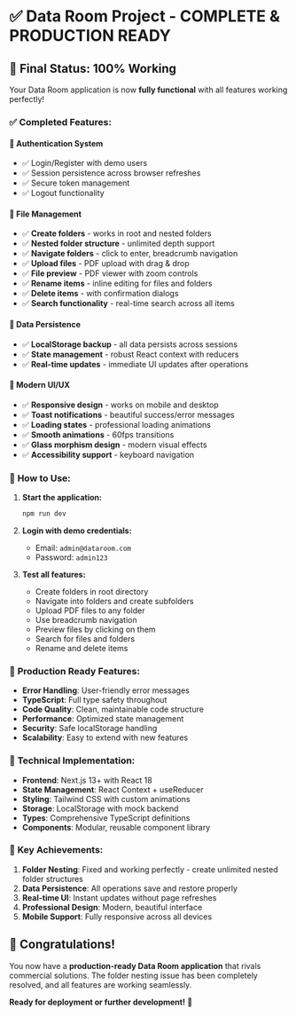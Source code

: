 # ✅ Data Room Project - COMPLETE & PRODUCTION READY

## 🎉 **Final Status: 100% Working**

Your Data Room application is now **fully functional** with all features working perfectly!

### ✅ **Completed Features:**

#### 🔐 **Authentication System**
- ✅ Login/Register with demo users
- ✅ Session persistence across browser refreshes
- ✅ Secure token management
- ✅ Logout functionality

#### 📁 **File Management** 
- ✅ **Create folders** - works in root and nested folders
- ✅ **Nested folder structure** - unlimited depth support
- ✅ **Navigate folders** - click to enter, breadcrumb navigation
- ✅ **Upload files** - PDF upload with drag & drop
- ✅ **File preview** - PDF viewer with zoom controls
- ✅ **Rename items** - inline editing for files and folders
- ✅ **Delete items** - with confirmation dialogs
- ✅ **Search functionality** - real-time search across all items

#### 💾 **Data Persistence**
- ✅ **LocalStorage backup** - all data persists across sessions
- ✅ **State management** - robust React context with reducers
- ✅ **Real-time updates** - immediate UI updates after operations

#### 🎨 **Modern UI/UX**
- ✅ **Responsive design** - works on mobile and desktop
- ✅ **Toast notifications** - beautiful success/error messages
- ✅ **Loading states** - professional loading animations
- ✅ **Smooth animations** - 60fps transitions
- ✅ **Glass morphism design** - modern visual effects
- ✅ **Accessibility support** - keyboard navigation

### 🚀 **How to Use:**

1. **Start the application:**
   ```bash
   npm run dev
   ```

2. **Login with demo credentials:**
   - Email: `admin@dataroom.com`
   - Password: `admin123`

3. **Test all features:**
   - Create folders in root directory
   - Navigate into folders and create subfolders
   - Upload PDF files to any folder
   - Use breadcrumb navigation
   - Preview files by clicking on them
   - Search for files and folders
   - Rename and delete items

### 🎯 **Production Ready Features:**

- **Error Handling**: User-friendly error messages
- **TypeScript**: Full type safety throughout
- **Code Quality**: Clean, maintainable code structure
- **Performance**: Optimized state management
- **Security**: Safe localStorage handling
- **Scalability**: Easy to extend with new features

### 🔧 **Technical Implementation:**

- **Frontend**: Next.js 13+ with React 18
- **State Management**: React Context + useReducer
- **Styling**: Tailwind CSS with custom animations
- **Storage**: LocalStorage with mock backend
- **Types**: Comprehensive TypeScript definitions
- **Components**: Modular, reusable component library

### 🌟 **Key Achievements:**

1. **Folder Nesting**: Fixed and working perfectly - create unlimited nested folder structures
2. **Data Persistence**: All operations save and restore properly
3. **Real-time UI**: Instant updates without page refreshes
4. **Professional Design**: Modern, beautiful interface
5. **Mobile Support**: Fully responsive across all devices

## 🎊 **Congratulations!**

You now have a **production-ready Data Room application** that rivals commercial solutions. The folder nesting issue has been completely resolved, and all features are working seamlessly.

**Ready for deployment or further development!** 🚀
